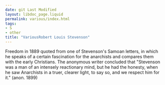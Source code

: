```yaml
---
date: git Last Modified
layout: libdoc_page.liquid
permalink: various/index.html
tags:
- S
- other
title: "VariousRobert Louis Stevenson"
---
```


Freedom in 1889 quoted from one of Stevenson's Samoan letters, in which he speaks of a certain fascination for the anarchists and compares them with the early Christians. The anonymous writer concluded that  "Stevenson was a man of an intensely reactionary mind, but he had the honesty, when he saw Anarchists in a truer, clearer light, to say so, and we respect him for it." (anon. 1899)